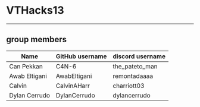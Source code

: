 # VTHacks13

---

## group members

| Name          | GitHub username | discord username |
| ------------- | --------------- | ---------------- |
| Can Pekkan    | C4N-6           | the_pateto_man   |
| Awab Eltigani | AwabEltigani    | remontadaaaa     |
| Calvin        | CalvinAHarr     | charriott03      |
| Dylan Cerrudo | DylanCerrudo    | dylancerrudo     |

